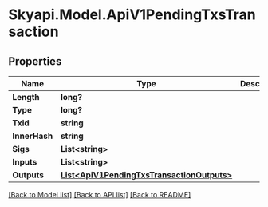 
# Skyapi.Model.ApiV1PendingTxsTransaction

## Properties

Name | Type | Description | Notes
------------ | ------------- | ------------- | -------------
**Length** | **long?** |  | [optional] 
**Type** | **long?** |  | [optional] 
**Txid** | **string** |  | [optional] 
**InnerHash** | **string** |  | [optional] 
**Sigs** | **List&lt;string&gt;** |  | [optional] 
**Inputs** | **List&lt;string&gt;** |  | [optional] 
**Outputs** | [**List&lt;ApiV1PendingTxsTransactionOutputs&gt;**](ApiV1PendingTxsTransactionOutputs.md) |  | [optional] 

[[Back to Model list]](../README.md#documentation-for-models)
[[Back to API list]](../README.md#documentation-for-api-endpoints)
[[Back to README]](../README.md)

